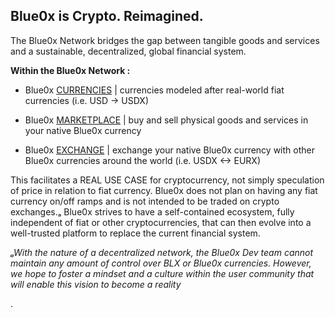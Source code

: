 ## **Blue0x is Crypto. Reimagined.** ##

The Blue0x Network bridges the gap between tangible goods and services and a sustainable, decentralized, global financial system.  


**Within the Blue0x Network :**

* Blue0x [CURRENCIES](currencies.md) | currencies modeled after real-world fiat currencies (i.e. USD -> USDX)

* Blue0x [MARKETPLACE](marketplace.md) | buy and sell physical goods and services in your native Blue0x currency

* Blue0x [EXCHANGE](exchange.md) | exchange your native Blue0x currency with other Blue0x currencies around the world (i.e. USDX <-> EURX)

This facilitates a REAL USE CASE for cryptocurrency, not simply speculation of price in relation to fiat currency.  Blue0x does not plan on having any fiat currency on/off ramps and is not intended to be traded on crypto exchanges.ₐ   Blue0x strives to have a self-contained ecosystem, fully independent of fiat or other cryptocurrencies, that can then evolve into a well-trusted platform to replace the current financial system.

*ₐWith the nature of a decentralized network, the Blue0x Dev team cannot maintain any amount of control over BLX or Blue0x currencies.  However, we hope to foster a mindset and a culture within the user community that will enable this vision to become a reality* 








.

